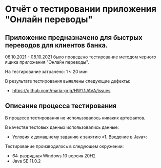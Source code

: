 # Отчёт о тестировании приложения "Онлайн переводы"

## Приложение предназначено для быстрых переводов для клиентов банка.

08.10.2021 - 08.10.2021 было проведено тестирование методом черного ящика приложения "Онлайн переводы".

На тестирование затрачено: 1 ч 20 мин

В результате тестирования выявлены следующие дефекты:
* https://github.com/maria-grig/HW1.1JAVA/issues

## Описание процесса тестирования

В процессе тестирования не использовалось никаких артефактов.

В качестве тестовых данных использовались данные: 
* Условия к домашнему заданию к занятию «1. Введение в Java»:

Тестирование производилось в следующем окружении:
* 64-разрядная Windows 10 версия 20H2
* Java SE 11.0.2

